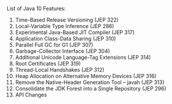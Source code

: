 List of Java 10 Features:


1. Time-Based Release Versioning (JEP 322)
2. Local-Variable Type Inference (JEP 286)
3. Experimental Java-Based JIT Compiler (JEP 317)
4. Application Class-Data Sharing (JEP 310)
5. Parallel Full GC for G1 (JEP 307)
6. Garbage-Collector Interface (JEP 304)
7. Additional Unicode Language-Tag Extensions (JEP 314)
8. Root Certificates (JEP 319)
9. Thread-Local Handshakes (JEP 312)
10. Heap Allocation on Alternative Memory Devices (JEP 316)
11. Remove the Native-Header Generation Tool – javah (JEP 313)
12. Consolidate the JDK Forest into a Single Repository (JEP 296)
13. API Changes